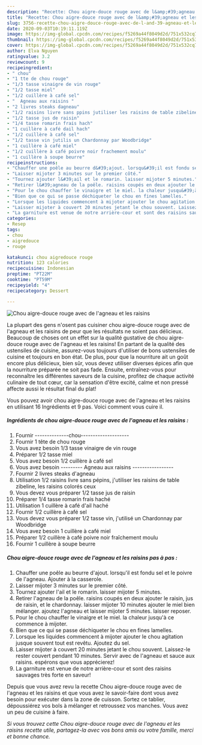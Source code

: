 ```yaml
---
description: "Recette: Chou aigre-douce rouge avec de l&amp;#39;agneau et les raisins"
title: "Recette: Chou aigre-douce rouge avec de l&amp;#39;agneau et les raisins"
slug: 3756-recette-chou-aigre-douce-rouge-avec-de-l-and-39-agneau-et-les-raisins
date: 2020-09-03T10:19:11.119Z
image: https://img-global.cpcdn.com/recipes/f5269a44f8049d2d/751x532cq70/chou-aigre-douce-rouge-avec-de-lagneau-et-les-raisins-photo-principale-de-la-recette.jpg
thumbnail: https://img-global.cpcdn.com/recipes/f5269a44f8049d2d/751x532cq70/chou-aigre-douce-rouge-avec-de-lagneau-et-les-raisins-photo-principale-de-la-recette.jpg
cover: https://img-global.cpcdn.com/recipes/f5269a44f8049d2d/751x532cq70/chou-aigre-douce-rouge-avec-de-lagneau-et-les-raisins-photo-principale-de-la-recette.jpg
author: Elva Nguyen
ratingvalue: 3.2
reviewcount: 9
recipeingredient:
- " chou"
- "1 tte de chou rouge"
- "1/3 tasse vinaigre de vin rouge"
- "1/2 tasse miel"
- "1/2 cuillère à café sel"
- "  Agneau aux raisins "
- "2 livres steaks dagneau"
- "1/2 raisins livre sans ppins jutiliser les raisins de table zibeline les raisins colors ceux"
- "1/2 tasse jus de raisin"
- "1/4 tasse romarin frais hach"
- "1 cuillère à café dail hach"
- "1/2 cuillère à café sel"
- "1/2 tasse vin jutilis un Chardonnay par Woodbridge"
- "1 cuillère à café miel"
- "1/2 cuillère à café poivre noir frachement moulu"
- "1 cuillère à soupe beurre"
recipeinstructions:
- "Chauffer une poêle au beurre d&#39;ajout. lorsqu&#39;il est fondu sel et le poivre de l&#39;agneau. Ajouter à la casserole."
- "Laisser mijoter 3 minutes sur le premier côté."
- "Tournez ajouter l&#39;ail et le romarin. laisser mijoter 5 minutes."
- "Retirer l&#39;agneau de la poêle. raisins coupés en deux ajouter le raisin, jus de raisin, et le chardonnay. laisser mijoter 10 minutes ajouter le miel bien mélanger. ajoutez l&#39;agneau et laisser mijoter 5 minutes. laisser reposer."
- "Pour le chou chauffer le vinaigre et le miel. la chaleur jusqu&#39;à ce commence à mijoter."
- "Bien que ce qui se passe déchiqueter le chou en fines lamelles."
- "Lorsque les liquides commencent à mijoter ajouter le chou agitation jusque souvent tout est revêtu. Ajoutez du sel."
- "Laisser mijoter à couvert 20 minutes jetant le chou souvent. Laissez-le rester couvert pendant 10 minutes. Servir avec de l&#39;agneau et sauce aux raisins. espérons que vous apprécierez!"
- "La garniture est venue de notre arrière-cour et sont des raisins sauvages très forte en saveur!"
categories:
- Resep
tags:
- chou
- aigredouce
- rouge

katakunci: chou aigredouce rouge 
nutrition: 123 calories
recipecuisine: Indonesian
preptime: "PT22M"
cooktime: "PT59M"
recipeyield: "4"
recipecategory: Dessert

---
```



![Chou aigre-douce rouge avec de l&#39;agneau et les raisins](https://img-global.cpcdn.com/recipes/f5269a44f8049d2d/751x532cq70/chou-aigre-douce-rouge-avec-de-lagneau-et-les-raisins-photo-principale-de-la-recette.jpg)

La plupart des gens n'osent pas cuisiner chou aigre-douce rouge avec de l&#39;agneau et les raisins de peur que les résultats ne soient pas délicieux. Beaucoup de choses ont un effet sur la qualité gustative de chou aigre-douce rouge avec de l&#39;agneau et les raisins! En partant de la qualité des ustensiles de cuisine, assurez-vous toujours d'utiliser de bons ustensiles de cuisine et toujours en bon état. De plus, pour que la nourriture ait un goût encore plus délicieux, bien sûr, vous devez utiliser diverses épices afin que la nourriture préparée ne soit pas fade. Ensuite, entraînez-vous pour reconnaître les différentes saveurs de la cuisine, profitez de chaque activité culinaire de tout cœur, car la sensation d'être excité, calme et non pressé affecte aussi le résultat final du plat!

<!--inarticleads1-->

Vous pouvez avoir chou aigre-douce rouge avec de l&#39;agneau et les raisins en utilisant 16 Ingrédients et 9 pas. Voici comment vous cuire il.

##### Ingrédients de chou aigre-douce rouge avec de l&#39;agneau et les raisins :

1. Fournir  --------------chou--------------------
1. Fournir 1 tête de chou rouge
1. Vous avez besoin 1/3 tasse vinaigre de vin rouge
1. Préparer 1/2 tasse miel
1. Vous avez besoin 1/2 cuillère à café sel
1. Vous avez besoin  --------- Agneau aux raisins -----------------
1. Fournir 2 livres steaks d&#39;agneau
1. Utilisation 1/2 raisins livre sans pépins, j&#39;utiliser les raisins de table zibeline, les raisins colorés ceux
1. Vous devez vous préparer 1/2 tasse jus de raisin
1. Préparer 1/4 tasse romarin frais haché
1. Utilisation 1 cuillère à café d&#39;ail haché
1. Fournir 1/2 cuillère à café sel
1. Vous devez vous préparer 1/2 tasse vin, j&#39;utilisé un Chardonnay par Woodbridge
1. Vous avez besoin 1 cuillère à café miel
1. Préparer 1/2 cuillère à café poivre noir fraîchement moulu
1. Fournir 1 cuillère à soupe beurre




<!--inarticleads2-->

##### Chou aigre-douce rouge avec de l&#39;agneau et les raisins pas à pas :

1. Chauffer une poêle au beurre d&#39;ajout. lorsqu&#39;il est fondu sel et le poivre de l&#39;agneau. Ajouter à la casserole.
1. Laisser mijoter 3 minutes sur le premier côté.
1. Tournez ajouter l&#39;ail et le romarin. laisser mijoter 5 minutes.
1. Retirer l&#39;agneau de la poêle. raisins coupés en deux ajouter le raisin, jus de raisin, et le chardonnay. laisser mijoter 10 minutes ajouter le miel bien mélanger. ajoutez l&#39;agneau et laisser mijoter 5 minutes. laisser reposer.
1. Pour le chou chauffer le vinaigre et le miel. la chaleur jusqu&#39;à ce commence à mijoter.
1. Bien que ce qui se passe déchiqueter le chou en fines lamelles.
1. Lorsque les liquides commencent à mijoter ajouter le chou agitation jusque souvent tout est revêtu. Ajoutez du sel.
1. Laisser mijoter à couvert 20 minutes jetant le chou souvent. Laissez-le rester couvert pendant 10 minutes. Servir avec de l&#39;agneau et sauce aux raisins. espérons que vous apprécierez!
1. La garniture est venue de notre arrière-cour et sont des raisins sauvages très forte en saveur!




<!--inarticleads1-->

<p>
Depuis que vous avez revu la recette Chou aigre-douce rouge avec de l&#39;agneau et les raisins et que vous avez le savoir-faire dont vous avez besoin pour exécuter dans la zone de cuisson. Sortez ce tablier, dépoussiérez vos bols à mélanger et retroussez vos manches. Vous avez un peu de cuisine à faire.
</p>

<p>
<i>Si vous trouvez cette Chou aigre-douce rouge avec de l&#39;agneau et les raisins recette utile, partagez-la avec vos bons amis ou votre famille, merci et bonne chance.</i>
</p>
